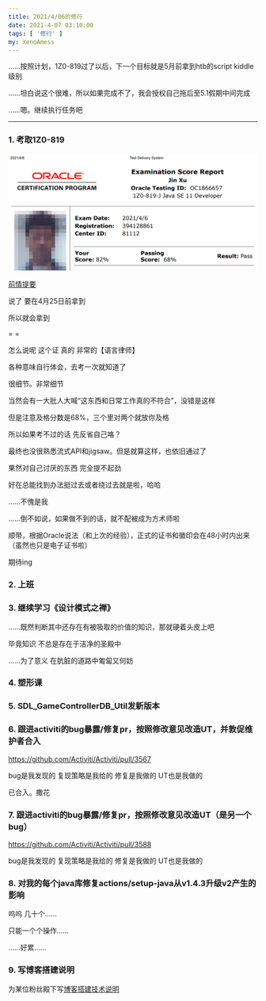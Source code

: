 ```yaml
---
title: 2021/4/06的修行
date: 2021-4-07 03:10:00
tags: [ '修行' ]
my: XenoAmess
---
```


……按照计划，1Z0-819过了以后，下一个目标就是5月前拿到htb的script kiddle级别

……坦白说这个很难，所以如果完成不了，我会授权自己拖后至5.1假期中间完成

……嗯。继续执行任务吧

---

### 1. 考取1Z0-819

![1Z0-819](/resources/20210406修行/1Z0-819.png)

[前情提要](/2021/03/14/20210314OracleJavaSE11专业证书限时促销/)

说了 要在4月25日前拿到

所以就会拿到

= =

怎么说呢 这个证 真的 非常的【语言律师】

各种意味自行体会，去考一次就知道了

很细节。非常细节

当然会有一大批人大喊“这东西和日常工作真的不符合”，没错是这样

但是注意及格分数是68%，三个里对两个就放你及格

所以如果考不过的话 先反省自己咯？

最终也没很熟悉流式API和jigsaw。但是就算这样，也依旧通过了

果然对自己讨厌的东西 完全提不起劲

好在总能找到办法挺过去或者绕过去就是啦，哈哈

……不愧是我

……倒不如说，如果做不到的话，就不配被成为方术师啦

顺带，根据Oracle说法（和上次的经验），正式的证书和徽印会在48小时内出来（虽然也只是电子证书啦）

期待ing

### 2. 上班

### 3. 继续学习《设计模式之禅》

……既然判断其中还存在有被吸取的价值的知识，那就硬着头皮上吧

毕竟知识 不总是存在于洁净的圣殿中

……为了意义 在肮脏的道路中匍匐又何妨

### 4. 塑形课

### 5. SDL_GameControllerDB_Util发新版本

### 6. 跟进activiti的bug暴露/修复pr，按照修改意见改造UT，并敦促维护者合入

https://github.com/Activiti/Activiti/pull/3567

bug是我发现的 复现策略是我给的 修复是我做的 UT也是我做的

已合入。撒花

### 7. 跟进activiti的bug暴露/修复pr，按照修改意见改造UT（是另一个bug）

https://github.com/Activiti/Activiti/pull/3588

bug是我发现的 复现策略是我给的 修复是我做的 UT也是我做的

### 8. 对我的每个java库修复actions/setup-java从v1.4.3升级v2产生的影响

呜呜 几十个……

只能一个个操作……

……好累……

### 9. 写博客搭建说明

为某位粉丝殿下写[博客搭建技术说明](/2021/04/07/20210407博客搭建技术说明/)
